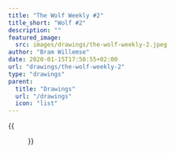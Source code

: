 ```yaml
---
title: "The Wolf Weekly #2"
title_short: "Wolf #2"
description: ""
featured_image:
  src: images/drawings/the-wolf-weekly-2.jpeg
author: "Bram Willemse"
date: 2020-01-15T17:50:55+02:00
url: "drawings/the-wolf-weekly-2"
type: "drawings"
parent:
  title: "Drawings"
  url: "/drawings"
  icon: "list"
---
```


{{<figure src="images/drawings/the-wolf-weekly-2.jpeg">}}